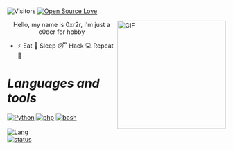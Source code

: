 
<!---

--->

#

  



![Visitors](https://visitor-badge.laobi.icu/badge?page_id=0xr2r.0xr2r)
[![Open Source Love](https://badges.frapsoft.com/os/v1/open-source.svg?v=102)](https://github.com/0xr2r?tab=repositories)

<img align="right" alt="GIF" height="250" width="250"  src="https://i.ibb.co/XD3gSTB/22-00-36-8c782ea0d5a29edb8ccec39c78857ccc.jpg" />
<p align="center">Hello, my name is 0xr2r, I'm just a c0der for hobby</p>

- ⚡ Eat 🍔 Sleep 😴 Hack 💻 Repeat 🔁
#                                                                    *Languages and tools*

[![Python](https://img.shields.io/badge/-Python-black?style=flat&logo=python&link=https://github.com/Beutrano/Python)](https://github.com/https://github.com/extimative/Python)
[![php](https://img.shields.io/badge/php--black?style=flat&logo=php&link=https://github.com/Beutrano/php)](https://github.com/https://github.com/extimative/php)
[![bash](https://img.shields.io/badge/bash--black?style=flat&logo=bash&link=https://github.com/Beutrano/bash)](https://github.com/https://github.com/extimative/bash)
<br><br>
[![Lang](https://github-readme-stats.vercel.app/api/top-langs/?username=0xr2r&layout=compact)](https://github.com/https://github.com/extimative/language)
<br>
[![status](https://github-readme-stats.vercel.app/api?username=0xr2r&show_icons=true)](https://github.com/https://github.com/extimative/status)




